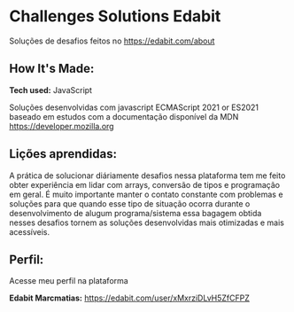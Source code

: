 # Challenges Solutions Edabit

Soluções de desafios feitos no https://edabit.com/about

## How It's Made:

**Tech used:** JavaScript

Soluções desenvolvidas com javascript ECMAScript 2021 or ES2021 baseado em estudos com a documentação disponível da MDN https://developer.mozilla.org

## Lições aprendidas:

A prática de solucionar diáriamente desafios nessa plataforma tem me feito obter experiência em lidar com arrays, conversão de tipos e programação em geral. É muito importante manter o contato constante com problemas e soluções para que quando esse tipo de situação ocorra durante o desenvolvimento de alugum programa/sistema essa bagagem obtida nesses desafios tornem as soluções desenvolvidas mais otimizadas e mais acessíveis.

## Perfil:

Acesse meu perfil na plataforma 

**Edabit Marcmatias:** https://edabit.com/user/xMxrziDLvH5ZfCFPZ
